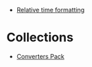 * [Relative time formatting](http://www.xamboy.com/2018/02/15/relative-time-formatting-in-xamarin-forms/)

# Collections
* [Converters Pack](https://github.com/TBertuzzi/Xamarin.Forms.ConvertersPack)
